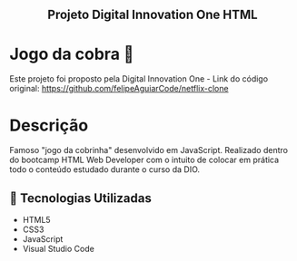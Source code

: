 <h2 align="center"> Projeto Digital Innovation One HTML </h2>


# Jogo da cobra 🐍
Este projeto foi proposto pela Digital Innovation One - Link do código original: https://github.com/felipeAguiarCode/netflix-clone

# Descrição
Famoso "jogo da cobrinha" desenvolvido em JavaScript. Realizado dentro do bootcamp HTML Web Developer com o intuito de colocar em prática todo o conteúdo estudado durante o curso da DIO.

## :rocket: Tecnologias Utilizadas 

- HTML5
- CSS3
- JavaScript
- Visual Studio Code
